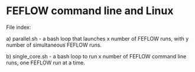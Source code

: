 # FEFLOW command line and Linux

File index:

a) parallel.sh - a bash loop that launches x number of FEFLOW runs, with y number of simultaneous FEFLOW runs.

b) single_core.sh - a bash loop to run x number of FEFLOW command line runs, one FEFLOW run at a time. 

